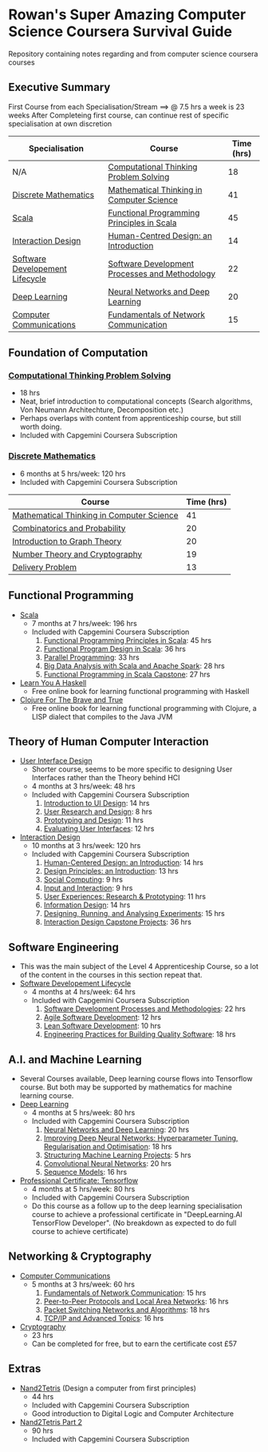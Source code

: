 # Rowan's Super Amazing Computer Science Coursera Survival Guide
Repository containing notes regarding and from computer science coursera courses

## Executive Summary
First Course from each Specialisation/Stream ==> @ 7.5 hrs a week is 23 weeks
After Completeing first course, can continue rest of specific specialisation at own discretion

| Specialisation | Course | Time (hrs) |
|---|---|---|
| N/A | [Computational Thinking Problem Solving](https://www.coursera.org/learn/computational-thinking-problem-solving)| 18 |
| [Discrete Mathematics](https://www.coursera.org/specializations/discrete-mathematics) | [Mathematical Thinking in Computer Science](https://www.coursera.org/learn/what-is-a-proof?specialization=discrete-mathematics) | 41 |
| [Scala](https://www.coursera.org/specializations/scala) | [Functional Programming Principles in Scala](https://www.coursera.org/learn/progfun1?specialization=scala) | 45 |
| [Interaction Design](https://www.coursera.org/specializations/interaction-design) | [Human-Centred Design: an Introduction](https://www.coursera.org/learn/human-computer-interaction?specialization=interaction-design) | 14 |
| [Software Developement Lifecycle](https://www.coursera.org/specializations/software-development-lifecycle) | [Software Development Processes and Methodology](https://www.coursera.org/learn/software-processes?specialization=software-development-lifecycle) | 22 |
| [Deep Learning](https://www.coursera.org/specializations/deep-learning) | [Neural Networks and Deep Learning](https://www.coursera.org/learn/neural-networks-deep-learning?specialization=deep-learning) | 20 |
| [Computer Communications](https://www.coursera.org/specializations/computer-communications) | [Fundamentals of Network Communication](https://www.coursera.org/learn/fundamentals-network-communications?specialization=computer-communications) | 15 |


## Foundation of Computation
### [Computational Thinking Problem Solving](https://www.coursera.org/learn/computational-thinking-problem-solving)
  - 18 hrs
  - Neat, brief introduction to computational concepts \(Search algorithms, Von Neumann Architechture, Decomposition etc.\)
  - Perhaps overlaps with content from apprenticeship course, but still worth doing.
  - Included with Capgemini Coursera Subscription
### [Discrete Mathematics](https://www.coursera.org/specializations/discrete-mathematics)
  - 6 months at 5 hrs/week: 120 hrs
  - Included with Capgemini Coursera Subscription

| Course | Time (hrs) |
|---|---|
| [Mathematical Thinking in Computer Science](https://www.coursera.org/learn/what-is-a-proof?specialization=discrete-mathematics) | 41 |
| [Combinatorics and Probability](https://www.coursera.org/learn/combinatorics?specialization=discrete-mathematics) | 20 |
| [Introduction to Graph Theory](https://www.coursera.org/learn/graphs?specialization=discrete-mathematics) | 20 |
| [Number Theory and Cryptography](https://www.coursera.org/learn/number-theory-cryptography?specialization=discrete-mathematics) | 19 |
| [Delivery Problem](https://www.coursera.org/learn/delivery-problem?specialization=discrete-mathematics) | 13 |

## Functional Programming
- [Scala](https://www.coursera.org/specializations/scala)
  - 7 months at 7 hrs/week: 196 hrs
  - Included with Capgemini Coursera Subscription
    1. [Functional Programming Principles in Scala](https://www.coursera.org/learn/progfun1?specialization=scala): 45 hrs
    2. [Functional Program Design in Scala](https://www.coursera.org/learn/progfun2?specialization=scala): 36 hrs
    3. [Parallel Programming](https://www.coursera.org/learn/parprog1?specialization=scala): 33 hrs
    4. [Big Data Analysis with Scala and Apache Spark](https://www.coursera.org/learn/scala-spark-big-data?specialization=scala): 28 hrs
    5. [Functional Programming in Scala Capstone](https://www.coursera.org/learn/scala-capstone?specialization=scala): 27 hrs
- [Learn You A Haskell](http://learnyouahaskell.com/chapters)
  - Free online book for learning functional programming with Haskell
- [Clojure For The Brave and True](https://www.braveclojure.com/foreword/)
  - Free online book for learning functional programming with Clojure, a LISP dialect that compiles to the Java JVM

## Theory of Human Computer Interaction
- [User Interface Design](https://www.coursera.org/specializations/user-interface-design)
  - Shorter course, seems to be more specific to designing User Interfaces rather than the Theory behind HCI
  - 4 months at 3 hrs/week: 48 hrs
  - Included with Capgemini Coursera Subscription
    1. [Introduction to UI Design](https://www.coursera.org/learn/ui-design?specialization=user-interface-design): 14 hrs
    2. [User Research and Design](https://www.coursera.org/learn/design-research?specialization=user-interface-design): 8 hrs
    3. [Prototyping and Design](https://www.coursera.org/learn/prototyping-design?specialization=user-interface-design): 11 hrs
    4. [Evaluating User Interfaces](https://www.coursera.org/learn/ui-testing?specialization=user-interface-design): 12 hrs
- [Interaction Design](https://www.coursera.org/specializations/interaction-design)
  - 10 months at 3 hrs/week: 120 hrs
  - Included with Capgemini Coursera Subscription
    1. [Human-Centered Design: an Introduction](https://www.coursera.org/learn/human-computer-interaction?specialization=interaction-design): 14 hrs
    2. [Design Principles: an Introduction](https://www.coursera.org/learn/design-principles?specialization=interaction-design): 13 hrs
    3. [Social Computing](https://www.coursera.org/learn/social-computing?specialization=interaction-design): 9 hrs
    4. [Input and Interaction](https://www.coursera.org/learn/interaction-techniques?specialization=interaction-design): 9 hrs
    5. [User Experiences: Research & Prototyping](https://www.coursera.org/learn/user-research?specialization=interaction-design): 11 hrs
    6. [Information Design](https://www.coursera.org/learn/infodesign?specialization=interaction-design): 14 hrs
    7. [Designing, Running, and Analysing Experiments](https://www.coursera.org/learn/designexperiments?specialization=interaction-design): 15 hrs
    8. [Interaction Design Capstone Projects](https://www.coursera.org/learn/interaction-design-capstone?specialization=interaction-design): 36 hrs

## Software Engineering
- This was the main subject of the Level 4 Apprenticeship Course, so a lot of the content in the courses in this section repeat that.
- [Software Developement Lifecycle](https://www.coursera.org/specializations/software-development-lifecycle)
  - 4 months at 4 hrs/week: 64 hrs
  - Included with Capgemini Coursera Subscription
    1. [Software Development Processes and Methodologies](https://www.coursera.org/learn/software-processes?specialization=software-development-lifecycle): 22 hrs
    2. [Agile Software Development](https://www.coursera.org/learn/agile-software-development?specialization=software-development-lifecycle): 12 hrs
    3. [Lean Software Development](https://www.coursera.org/learn/lean-software-development?specialization=software-development-lifecycle): 10 hrs
    4. [Engineering Practices for Building Quality Software](https://www.coursera.org/learn/engineering-practices-secure-software-quality?specialization=software-development-lifecycle): 18 hrs

## A.I. and Machine Learning
- Several Courses available, Deep learning course flows into Tensorflow course. But both may be supported by mathematics for machine learning course.
- [Deep Learning](https://www.coursera.org/specializations/deep-learning)
  - 4 months at 5 hrs/week: 80 hrs
  - Included with Capgemini Coursera Subscription
    1. [Neural Networks and Deep Learning](https://www.coursera.org/learn/neural-networks-deep-learning?specialization=deep-learning): 20 hrs
    2. [Improving Deep Neural Networks: Hyperparameter Tuning, Regularisation and Optimisation](https://www.coursera.org/learn/deep-neural-network?specialization=deep-learning): 18 hrs
    3. [Structuring Machine Learning Projects](https://www.coursera.org/learn/machine-learning-projects?specialization=deep-learning): 5 hrs
    4. [Convolutional Neural Networks](https://www.coursera.org/learn/convolutional-neural-networks?specialization=deep-learning): 20 hrs
    5. [Sequence Models](https://www.coursera.org/learn/nlp-sequence-models?specialization=deep-learning): 16 hrs
- [Professional Certificate: Tensorflow](https://www.coursera.org/professional-certificates/tensorflow-in-practice)
  - 4 months at 5 hrs/week: 80 hrs
  - Included with Capgemini Coursera Subscription
  - Do this course as a follow up to the deep learning specialisation course to achieve a professional certificate in "DeepLearning.AI TensorFlow Developer". \(No breakdown as expected to do full course to achieve certificate\)

## Networking & Cryptography
- [Computer Communications](https://www.coursera.org/specializations/computer-communications)
  - 5 months at 3 hrs/week: 60 hrs
    1. [Fundamentals of Network Communication](https://www.coursera.org/learn/fundamentals-network-communications?specialization=computer-communications): 15 hrs
    2. [Peer-to-Peer Protocols and Local Area Networks](https://www.coursera.org/learn/peer-to-peer-protocols-local-area-networks?specialization=computer-communications): 16 hrs
    3. [Packet Switching Networks and Algorithms](https://www.coursera.org/learn/packet-switching-networks-algorithms?specialization=computer-communications): 18 hrs
    4. [TCP/IP and Advanced Topics](https://www.coursera.org/learn/tcp-ip-advanced?specialization=computer-communications): 16 hrs
- [Cryptography](https://www.coursera.org/learn/crypto)
  - 23 hrs
  - Can be completed for free, but to earn the certificate cost £57

## Extras
- [Nand2Tetris](https://www.coursera.org/learn/build-a-computer) \(Design a computer from first principles\)
  - 44 hrs
  - Included with Capgemini Coursera Subscription
  - Good introduction to Digital Logic and Computer Architecture
- [Nand2Tetris Part 2](https://www.coursera.org/learn/nand2tetris2)
  - 90 hrs
  - Included with Capgemini Coursera Subscription


